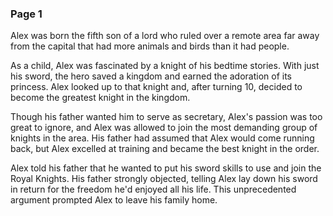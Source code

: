 ### Page 1

Alex was born the fifth son of a lord who ruled over a remote area far away from the capital that had more animals and birds than it had people.

As a child, Alex was fascinated by a knight of his bedtime stories. With just his sword, the hero saved a kingdom and earned the adoration of its princess. Alex looked up to that knight and, after turning 10, decided to become the greatest knight in the kingdom.

Though his father wanted him to serve as secretary, Alex's passion was too great to ignore, and Alex was allowed to join the most demanding group of knights in the area. His father had assumed that Alex would come running back, but Alex excelled at training and became the best knight in the order.

Alex told his father that he wanted to put his sword skills to use and join the Royal Knights. His father strongly objected, telling Alex lay down his sword in return for the freedom he'd enjoyed all his life. This unprecedented argument prompted Alex to leave his family home.
